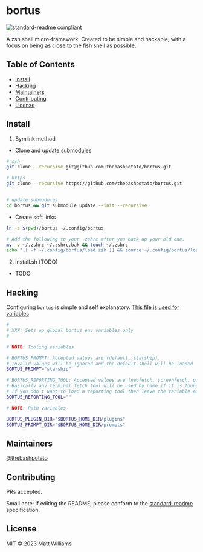 # bortus

[![standard-readme compliant](https://img.shields.io/badge/standard--readme-OK-green.svg?style=flat-square)](https://github.com/RichardLitt/standard-readme)

A zsh shell micro-framework. Created to be simple and hackable,
with a focus on being as close to the fish shell as possible.

## Table of Contents

- [Install](#install)
- [Hacking](#hacking)
- [Maintainers](#maintainers)
- [Contributing](#contributing)
- [License](#license)

## Install

1. Symlink method

- Clone and update submodules

```bash
# ssh
git clone --recursive git@github.com:thebashpotato/bortus.git

# https
git clone --recursive https://github.com/thebashpotato/bortus.git


# update submodules
cd bortus && git submodule update --init --recursive
```

- Create soft links

```bash
ln -s $(pwd)/bortus ~/.config/bortus

# Add the following to your .zshrc after you back up your old one.
mv -v ~/.zshrc ~/.zshrc.bak && touch ~/.zshrc
echo "[[ -f ~/.config/bortus/load.zsh ]] && source ~/.config/bortus/load.zsh" >> ~/.zshrc
```

2. install.sh (TODO)

- TODO

## Hacking

Configuring `bortus` is simple and self explanatory. [This file is used for variables](./bortus/bortus_config.zsh)

```bash
#
# XXX: Sets up global bortus env variables only
#

# NOTE: Tooling variables

# BORTUS_PROMPT: Accepted values are (default, starship).
# Invalid values will be ignored and the default shell will be loaded
BORTUS_PROMPT="starship"

# BORTUS_REPORTING_TOOL: Accepted values are (neofetch, screenfetch, pfetch, etc)
# Basically any terminal fetch tool will be used by name if it is found on the system.
# If you don't want to load a reporting tool then leave the variable empty
BORTUS_REPORTING_TOOL=""

# NOTE: Path variables

BORTUS_PLUGIN_DIR="$BORTUS_HOME_DIR/plugins"
BORTUS_PROMPT_DIR="$BORTUS_HOME_DIR/prompts"
```

## Maintainers

[@thebashpotato](https://github.com/thebashpotato)

## Contributing

PRs accepted.

Small note: If editing the README, please conform to the [standard-readme](https://github.com/RichardLitt/standard-readme) specification.

## License

MIT © 2023 Matt Williams
